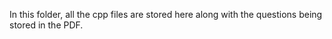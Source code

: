 In this folder, all the cpp files are stored here along with the questions being stored in the PDF.
